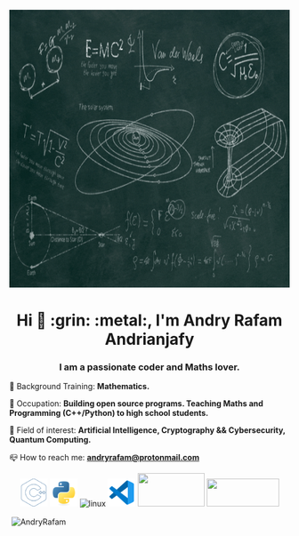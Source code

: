 <p align="center"> <img src="https://github.com/AndryRafam/andryrafam/blob/main/Maths.gif" width="1400" height="500"/>

<h1 align="center"> Hi 👋 :grin: :metal:, I'm Andry Rafam Andrianjafy </h1>

<h3 align="center"> I am a passionate coder and Maths lover. </h3>


:blue_book: Background Training: **Mathematics.**

:scroll: Occupation: **Building open source programs. Teaching Maths and Programming (C++/Python) to high school students.**

:strawberry: Field of interest: **Artificial Intelligence, Cryptography && Cybersecurity, Quantum Computing.**

:mailbox_closed: How to reach me: **andryrafam@protonmail.com**

<p align="center"> <img src="https://github.com/devicons/devicon/blob/master/icons/cplusplus/cplusplus-line.svg" width="50" height="50"/> <img src="https://github.com/devicons/devicon/blob/master/icons/python/python-original.svg" width="50" height="50"/> <img src="https://github.com/simple-icons/simple-icons/blob/develop/icons/linux.svg" alt="linux" width="50" height="50"/> <img src="https://github.com/AndryRafam/andryrafam/blob/main/vscode.png" width="50" height="50"/> <img src="https://github.com/valohai/ml-logos/blob/master/keras-text.svg" width="120" height="60"/> <img src="https://upload.wikimedia.org/wikipedia/commons/2/22/Crypto%2B%2B-logo.png" width="130" height="50"/>
 
<p>&nbsp;<img align="center" src="https://github-readme-stats.vercel.app/api?username=AndryRafam&show_icons=true" alt="AndryRafam" /></p>
